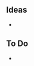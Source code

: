 <!-- This should be used to fill any ideas or work to be done for the presentation -->
<!-- use bullet points and a ~~ strike through ~~ to fully explain what has been done -->

## Ideas

-

## To Do

-
